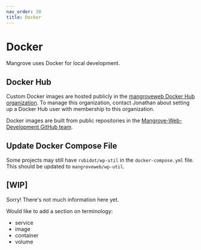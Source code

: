 ```yaml
---
nav_order: 30
title: Docker
---
```


# Docker
Mangrove uses Docker for local development.

## Docker Hub
Custom Docker images are hosted publicly in the
[mangroveweb Docker Hub organization](https://hub.docker.com/orgs/mangroveweb).
To manage this organization,
contact Jonathan about setting up a Docker Hub user with membership to this organization.

Docker images are built from public repositories in the
[Mangrove-Web-Development GitHub team](https://github.com/Mangrove-Web-Development).

## Update Docker Compose File
Some projects may still have `rubidot/wp-util` in the `docker-compose.yml` file.
This should be updated to `mangroveweb/wp-util`.

## [WIP]
Sorry! There's not much information here yet.

Would like to add a section on terminology:

- service
- image
- container
- volume

